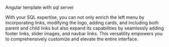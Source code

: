 Angular template with sql server


With your SQL expertise, you can not only enrich the left menu by incorporating links, modifying the logo, adding cards, and including both parent and child links but also expand its capabilities by seamlessly adding footer links, slider images, and navbar links. This versatility empowers you to comprehensively customize and elevate the entire interface.
